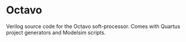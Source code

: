 Octavo
======

Verilog source code for the Octavo soft-processor. Comes with Quartus project generators and Modelsim scripts.
